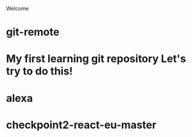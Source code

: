 Welcome 
# git-remote 
# My first learning git repository Let's try to do this!
# alexa
# checkpoint2-react-eu-master
